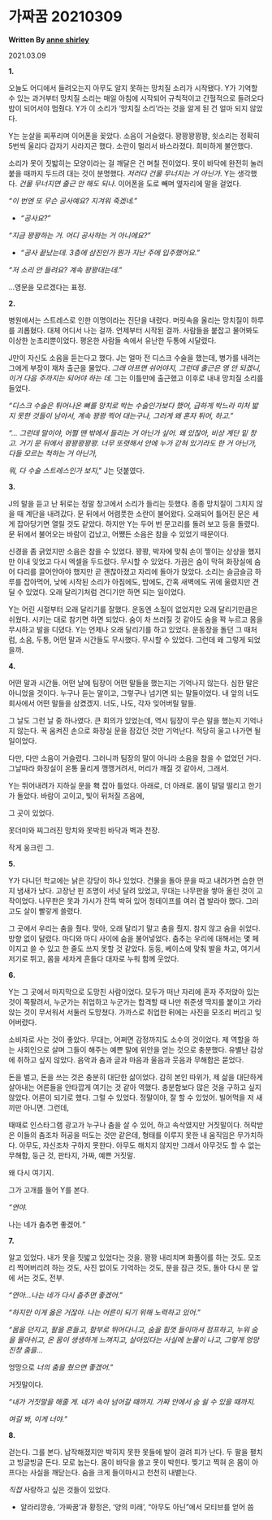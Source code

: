 # 가짜꿈 20210309

**Written By [anne shirley](https://www.todayitanzada.com/dance?author=600ccc46fca7d614a7dbe498)**

2021.03.09

**1.**

오늘도 어디에서 들려오는지 아무도 알지 못하는 망치질 소리가 시작됐다. Y가 기억할 수 있는 과거부터 망치질 소리는 매일 아침에 시작되어 규칙적이고 간헐적으로 들려오다 밤이 되어서야 멈췄다. Y가 이 소리가 ‘망치질 소리’라는 것을 알게 된 건 얼마 되지 않았다.

Y는 눈살을 찌푸리며 이어폰을 꽂았다. 소음이 거슬렸다. 꽝꽝꽝꽝꽝, 쇳소리는 정확히 5번씩 울리다 갑자기 사라지곤 했다. 소란이 멀리서 바스라졌다. 희미하게 불안했다.

소리가 못이 짓밟히는 모양이라는 걸 깨달은 건 며칠 전이었다. 못이 바닥에 완전히 눌러 붙을 때까지 두드려 대는 것이 분명했다. *저러다 건물 무너지는 거 아닌가*. Y는 생각했다. *건물 무너지면 출근 안 해도 되나*. 이어폰을 도로 빼며 옆자리에 말을 걸었다.

*“이 번엔 또 무슨 공사예요? 지겨워 죽겠네.”*

- *“공사요?”*

*“지금 꽝꽝하는 거. 어디 공사하는 거 아니에요?”*

- *“공사 끝났는데. 3층에 삼진인가 뭔가 지난 주에 입주했어요.”*

*“저 소리 안 들려요? 계속 꽝꽝대는데.”*

…영문을 모르겠다는 표정.

**2.**

병원에서는 스트레스로 인한 이명이라는 진단을 내렸다. 머릿속을 울리는 망치질이 하루를 괴롭혔다. 대체 어디서 나는 걸까. 언제부터 시작된 걸까. 사람들을 붙잡고 물어봐도 이상한 눈초리뿐이었다. 평온한 사람들 속에서 유난한 두통에 시달렸다.

J만이 자신도 소음을 듣는다고 했다. J는 얼마 전 디스크 수술을 했는데, 병가를 내려는 그에게 부장이 재차 출근을 물었다. *그래 아프면 쉬어야지, 그런데 출근은 영 안 되겠니, 이거 다음 주까지는 되어야 하는 데*. 그는 이틀만에 출근했고 이후로 내내 망치질 소리를 들었다.

*“디스크 수술은 튀어나온 뼈를 망치로 박는 수술인가보다 했어, 급하게 박느라 미처 밟지 못한 것들이 남아서, 계속 꽝꽝 찍어 대는구나, 그러게 왜 혼자 튀어, 하고.”*

*“… 그런데 말이야, 어쩔 땐 밖에서 들리는 거 아닌가 싶어. 왜 있잖아, 비상 계단 밑 창고. 거기 문 뒤에서 꽝꽝꽝꽝꽝. 너무 또렷해서 안에 누가 갇혀 있기라도 한 거 아닌가, 다들 모르는 척하는 거 아닌가,*

*뭐, 다 수술 스트레스인가 보지*,” J는 덧붙였다.

**3.**

J의 말을 듣고 난 뒤로는 정말 창고에서 소리가 들리는 듯했다. 종종 망치질이 그치지 않을 때 계단을 내려갔다. 문 뒤에서 어렴풋한 소란이 불어왔다. 오래되어 틀어진 문은 세게 잡아당기면 열릴 것도 같았다. 하지만 Y는 두어 번 문고리를 돌려 보고 등을 돌렸다. 문 뒤에서 불어오는 바람이 겁났고, 어쨌든 소음은 참을 수 있었기 때문이다.

신경을 좀 긁었지만 소음은 참을 수 있었다. 꽝꽝, 박자에 맞춰 손이 찧이는 상상을 했지만 이내 잊었고 다시 엑셀을 두드렸다. 무시할 수 있었다. 가끔은 숨이 막혀 화장실에 숨어 다리를 끌어안아야 했지만 곧 괜찮아졌고 자리에 돌아가 앉았다. 소리는 슬금슬금 하루를 잡아먹어, 낮에 시작된 소리가 아침에도, 밤에도, 간혹 새벽에도 귀에 울렸지만 견딜 수 있었다. 오래 달리기처럼 견디기만 하면 되는 일이었다.

Y는 어린 시절부터 오래 달리기를 잘했다. 운동엔 소질이 없었지만 오래 달리기만큼은 쉬웠다. 시키는 대로 참기면 하면 되었다. 숨이 차 쓰러질 것 같아도 숨을 꽉 누르고 몸을 무시하고 발을 디뎠다. Y는 언제나 오래 달리기를 하고 있었다. 운동장을 돌던 그 때처럼, 소음, 두통, 어떤 말과 시간들도 무시했다. 무시할 수 있었다. 그런데 왜 그렇게 되었을까.

**4.**

어떤 말과 시간들. 어떤 날에 팀장이 어떤 말들을 했는지는 기억나지 않는다. 심한 말은 아니었을 것이다. 누구나 듣는 말이고, 그렇구나 넘기면 되는 말들이었다. 내 앞의 너도 회사에서 어떤 말들을 삼켰겠지. 너도, 나도, 각자 잊어버릴 말들.

그 날도 그런 날 중 하나였다. 큰 회의가 있었는데, 역시 팀장이 무슨 말을 했는지 기억나지 않는다. 꾹 움켜진 손으로 화장실 문을 잠갔던 것만 기억난다. 적당히 울고 나가면 될 일이었다.

다만, 다만 소음이 거슬렸다. 그러니까 팀장의 말이 아니라 소음을 참을 수 없었던 거다. 그날따라 화장실이 온통 울리게 깽깽거려서, 머리가 깨질 것 같아서, 그래서.

Y는 뛰어내려가 지하실 문을 홱 잡아 틀었다. 아래로, 더 아래로. 몸이 덜덜 떨리고 한기가 돌았다. 바람이 고이고, 빛이 뒤처질 즈음에,

그 곳이 있었다.

못더미와 찌그러진 망치와 못박힌 바닥과 벽과 천장.

작게 웅크린 그.

**5.**

Y가 다니던 학교에는 낡은 강당이 하나 있었다. 건물을 돌아 문을 따고 내려가면 습한 먼지 냄새가 났다. 고장난 핀 조명이 서넛 달려 있었고, 무대는 나무판을 쌓아 올린 것이 고작이었다. 나무판은 못과 가시가 잔뜩 박혀 있어 청테이프를 여러 겹 발라야 했다. 그러고도 살이 빨갛게 쓸렸다.

그 곳에서 우리는 춤을 췄다. 맞아, 오래 달리기 말고 춤을 췄지. 참지 않고 숨을 쉬었다. 방향 없이 달렸다. 마디와 마디 사이에 숨을 불어넣었다. 춤추는 우리에 대해서는 몇 페이지고 쓸 수 있고 한 줄도 쓰지 못할 것 같았다. 둥둥, 베이스에 맞춰 발을 차고, 여기서 저기로 뛰고, 몸을 세차게 흔들다 대자로 누워 함께 웃었다.

**6.**

Y는 그 곳에서 마지막으로 도망친 사람이었다. 모두가 떠난 자리에 혼자 주저앉아 있는 것이 쪽팔려서, 누군가는 취업하고 누군가는 합격할 때 나만 취준생 딱지를 붙이고 가라앉는 것이 무서워서 서둘러 도망쳤다. 가까스로 취업한 뒤에는 사진을 모조리 버리고 잊어버렸다.

소비자로 사는 것이 좋았다. 무대는, 어쩌면 감정까지도 소수의 것이었다. 제 역할을 하는 사회인으로 살며 그들이 해주는 예쁜 말에 위안을 얻는 것으로 충분했다. 유별난 감상에 취하고 싶지 않았다. 음악과 춤과 글과 마음과 울음과 웃음과 무해함은 묻었다.

돈을 벌고, 돈을 쓰는 것은 충분히 대단한 삶이었다. 감히 본인 따위가, 제 삶을 대단하게 살아내는 어른들을 안타깝게 여기는 것 같아 역했다. 충분함보다 많은 것을 구하고 싶지 않았다. 어른이 되기로 했다. 그럴 수 있었다. 정말이야, 잘 할 수 있었어. 빌어먹을 저 새끼만 아니면. 그런데,

때때로 인스타그램 광고가 누구나 춤을 살 수 있어, 하고 속삭였지만 거짓말이다. 허락받은 이들의 춤조차 허공을 떠도는 것만 같은데, 형태를 이루지 못한 내 움직임은 무가치하다. 아무도, 자신조차 구하지 못한다. 아무도 해치지 않지만 그래서 아무것도 할 수 없는 무해함, 둥근 것, 판타지, 가짜, 예쁜 거짓말.

왜 다시 여기지.

그가 고개를 들어 Y를 본다.

*“연야.*

나는 네가  춤추면 좋겠어.*”*

**7.**

알고 있었다. 내가 못을 짓밟고 있었다는 것을. 꽝꽝 내리치며 화풀이를 하는 것도. 모조리 찍어버리려 하는 것도, 사진 없이도 기억하는 것도, 문을 잠근 것도, 돌아 다시 문 앞에 서는 것도, 전부.

*“연아…나는 네가 다시 춤추면 좋겠어.”*

*“하지만 이게 옳은 거잖아. 나는 어른이 되기 위해 노력하고 있어.”*

*“몸을 던지고, 팔을 흔들고, 함부로 뛰어다니고, 숨을 힘껏 들이마셔 점프하고, 누워 숨을 몰아쉬고, 온  몸이 생생하게 느껴지고, 살아있다는 사실에 눈물이 나고, 그렇게 엉망진창 춤을…*

엉망으로 *너의 춤을 췄으면 좋겠어.”*

거짓말이다.

*“내가 거짓말을 해줄 게. 네가 속아 넘어갈 때까지. 가짜 안에서 숨 쉴 수 있을 때까지.*

*여길 봐, 이게 너야.”*

**8.**

걷는다. 그를 본다. 납작해졌지만 박히지 못한 못들에 발이 걸려 피가 난다. 두 팔을 펼치고 빙글빙글 돈다. 모로 눕는다. 몸이 바닥을 쓸고 못이 박힌다. 찢기고 찍혀 온 몸이 아프다는 사실을 깨닫는다. 숨을 크게 들이마시고 천천히 내뱉는다.

*직접* 사랑하고 싶은 것들이 있었다.

- 알라리깡숑, ‘가짜꿈’과 황정은, ‘양의 미래’, “아무도 아닌”에서 모티브를 얻어 씀